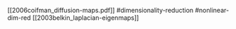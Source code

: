 [[2006coifman_diffusion-maps.pdf]]
#dimensionality-reduction #nonlinear-dim-red
[[2003belkin_laplacian-eigenmaps]]
